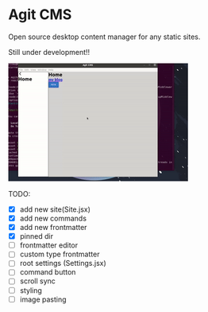 # Agit CMS

Open source desktop content manager for any static sites.

Still under development!!

![](.github/agitcms.gif)

TODO:

- [x] add new site(Site.jsx)
- [x] add new commands
- [x] add new frontmatter
- [x] pinned dir
- [ ] frontmatter editor
- [ ] custom type frontmatter
- [ ] root settings (Settings.jsx)
- [ ] command button
- [ ] scroll sync
- [ ] styling
- [ ] image pasting
